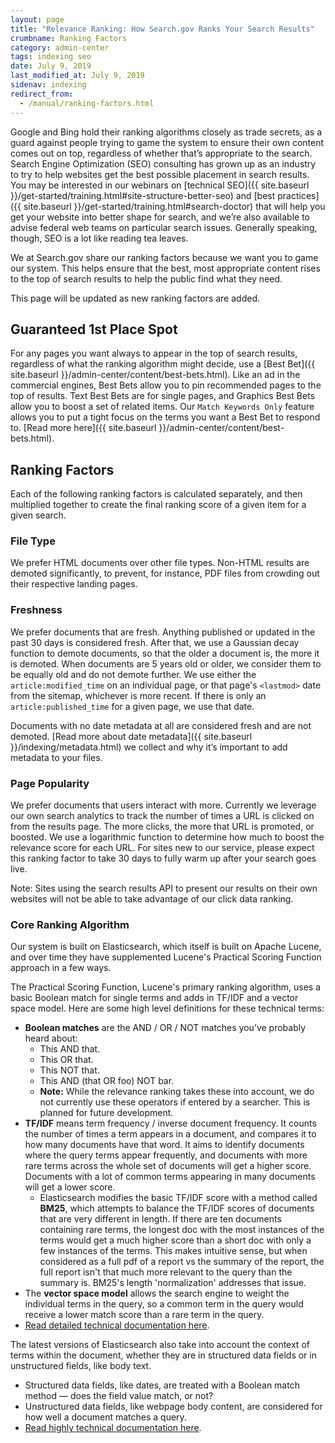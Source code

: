 ```yaml
---
layout: page
title: "Relevance Ranking: How Search.gov Ranks Your Search Results"
crumbname: Ranking Factors
category: admin-center
tags: indexing seo
date: July 9, 2019
last_modified_at: July 9, 2019
sidenav: indexing
redirect_from: 
  - /manual/ranking-factors.html
---
```


Google and Bing hold their ranking algorithms closely as trade secrets, as a guard against people trying to game the system to ensure their own content comes out on top, regardless of whether that’s appropriate to the search. Search Engine Optimization (SEO) consulting has grown up as an industry to try to help websites get the best possible placement in search results.  You may be interested in our webinars on [technical SEO]({{ site.baseurl }}/get-started/training.html#site-structure-better-seo) and [best practices]({{ site.baseurl }}/get-started/training.html#search-doctor) that will help you get your website into better shape for search, and we’re also available to advise federal web teams on particular search issues. Generally speaking, though, SEO is a lot like reading tea leaves.

We at Search.gov share our ranking factors because we want you to game our system. This helps ensure that the best, most appropriate content rises to the top of search results to help the public find what they need. 

This page will be updated as new ranking factors are added.

## Guaranteed 1st Place Spot

For any pages you want always to appear in the top of search results, regardless of what the ranking algorithm might decide, use a [Best Bet]({{ site.baseurl }}/admin-center/content/best-bets.html). Like an ad in the commercial engines, Best Bets allow you to pin recommended pages to the top of results. Text Best Bets are for single pages, and Graphics Best Bets allow you to boost a set of related items. Our `Match Keywords Only` feature allows you to put a tight focus on the terms you want a Best Bet to respond to. [Read more here]({{ site.baseurl }}/admin-center/content/best-bets.html).

## Ranking Factors

Each of the following ranking factors is calculated separately, and then multiplied together to create the final ranking score of a given item for a given search.

### File Type

We prefer HTML documents over other file types. Non-HTML results are demoted significantly, to prevent, for instance, PDF files from crowding out their respective landing pages.

### Freshness

We prefer documents that are fresh. Anything published or updated in the past 30 days is considered fresh. After that, we use a Gaussian decay function to demote documents, so that the older a document is, the more it is demoted. When documents are 5 years old or older, we consider them to be equally old and do not demote further. We use either the `article:modified_time` on an individual page, or that page's `<lastmod>` date from the sitemap, whichever is more recent. If there is only an `article:published_time` for a given page, we use that date.

Documents with no date metadata at all are considered fresh and are not demoted. [Read more about date metadata]({{ site.baseurl }}/indexing/metadata.html) we collect and why it’s important to add metadata to your files.

### Page Popularity

We prefer documents that users interact with more. Currently we leverage our own search analytics to track the number of times a URL is clicked on from the results page. The more clicks, the more that URL is promoted, or boosted. We use a logarithmic function to determine how much to boost the relevance score for each URL. For sites new to our service, please expect this ranking factor to take 30 days to fully warm up after your search goes live.

Note: Sites using the search results API to present our results on their own websites will not be able to take advantage of our click data ranking.

### Core Ranking Algorithm

Our system is built on Elasticsearch, which itself is built on Apache Lucene, and over time they have supplemented Lucene's Practical Scoring Function approach in a few ways. 

The Practical Scoring Function, Lucene's primary ranking algorithm, uses a basic Boolean match for single terms and adds in TF/IDF and a vector space model. Here are some high level definitions for these technical terms:

* **Boolean matches** are the AND / OR / NOT matches you’ve probably heard about:
  * This AND that.
  * This OR that.
  * This NOT that.
  * This AND (that OR foo) NOT bar.
  * **Note:** While the relevance ranking takes these into account, we do not currently use these operators if entered by a searcher. This is planned for future development.
* **TF/IDF** means term frequency / inverse document frequency. It counts the number of times a term appears in a document, and compares it to how many documents have that word. It aims to identify documents where the query terms appear frequently, and documents with more rare terms across the whole set of documents will get a higher score. Documents with a lot of common terms appearing in many documents will get a lower score.
  * Elasticsearch modifies the basic TF/IDF score with a method called **BM25**, which attempts to balance the TF/IDF scores of documents that are very different in length. If there are ten documents containing rare terms, the longest doc with the most instances of the terms would get a much higher score than a short doc with only a few instances of the terms. This makes intuitive sense, but when considered as a full pdf of a report vs the summary of the report, the full report isn't that much more relevant to the query than the summary is. BM25's length 'normalization' addresses that issue.
* The **vector space model** allows the search engine to weight the individual terms in the query, so a common term in the query would receive a lower match score than a rare term in the query.
* [Read detailed technical documentation here](https://www.elastic.co/guide/en/elasticsearch/guide/master/practical-scoring-function.html).

The latest versions of Elasticsearch also take into account the context of terms within the document, whether they are in structured data fields or in unstructured fields, like body text. 

* Structured data fields, like dates, are treated with a Boolean match method &mdash; does the field value match, or not?
* Unstructured data fields, like webpage body content, are considered for how well a document matches a query.
* [Read highly technical documentation here](https://www.elastic.co/guide/en/elasticsearch/reference/current/query-dsl.html).
